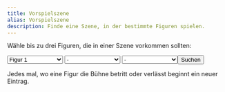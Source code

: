 ```yaml
---
title: Vorspielszene
alias: Vorspielszene
description: Finde eine Szene, in der bestimmte Figuren spielen.
---
```

Wähle bis zu drei Figuren, die in einer Szene vorkommen sollten:

<select name="Figur 1" class="character-select" id="char-select-1">
    <option disabled selected value=0>Figur 1</option>
    <option value=2>1. Gerichtsdiener</option>
    <option value=3>2. Gerichtsdiener</option>
    <option value=4>Antonio</option>
    <option value=5>Bedienter</option>
    <option value=6>Curio</option>
    <option value=7>Fabio</option>
    <option value=8>Junker Christoph</option>
    <option value=9>Junker Tobias</option>
    <option value=10>Malvolio</option>
    <option value=11>Maria</option>
    <option value=12>Narr</option>
    <option value=13>Olivia</option>
    <option value=14>Orsino</option>
    <option value=15>Priester</option>
    <option value=16>Schiffshauptmann</option>
    <option value=17>Sebastian</option>
    <option value=18>Valentin</option>
    <option value=19>Viola</option>
</select>

<select name="Figur 2" class="character-select" id="char-select-2">
    <option selected value=0>-</option>
    <option value=2>1. Gerichtsdiener</option>
    <option value=3>2. Gerichtsdiener</option>
    <option value=4>Antonio</option>
    <option value=5>Bedienter</option>
    <option value=6>Curio</option>
    <option value=7>Fabio</option>
    <option value=8>Junker Christoph</option>
    <option value=9>Junker Tobias</option>
    <option value=10>Malvolio</option>
    <option value=11>Maria</option>
    <option value=12>Narr</option>
    <option value=13>Olivia</option>
    <option value=14>Orsino</option>
    <option value=15>Priester</option>
    <option value=16>Schiffshauptmann</option>
    <option value=17>Sebastian</option>
    <option value=18>Valentin</option>
    <option value=19>Viola</option>
</select>

<select name="Figur 3" class="character-select" id="char-select-3">
    <option selected value=0>-</option>
    <option value=2>1. Gerichtsdiener</option>
    <option value=3>2. Gerichtsdiener</option>
    <option value=4>Antonio</option>
    <option value=5>Bedienter</option>
    <option value=6>Curio</option>
    <option value=7>Fabio</option>
    <option value=8>Junker Christoph</option>
    <option value=9>Junker Tobias</option>
    <option value=10>Malvolio</option>
    <option value=11>Maria</option>
    <option value=12>Narr</option>
    <option value=13>Olivia</option>
    <option value=14>Orsino</option>
    <option value=15>Priester</option>
    <option value=16>Schiffshauptmann</option>
    <option value=17>Sebastian</option>
    <option value=18>Valentin</option>
    <option value=19>Viola</option>
</select><button type="submit" class="character-search-button" id="character-search-button" onclick="buttonPressedCallback();">Suchen</button>

Jedes mal, wo eine Figur die Bühne betritt oder verlässt beginnt ein neuer Eintrag.

<div class="scrollable-element-list hidden" id="character-search-results"></div>
